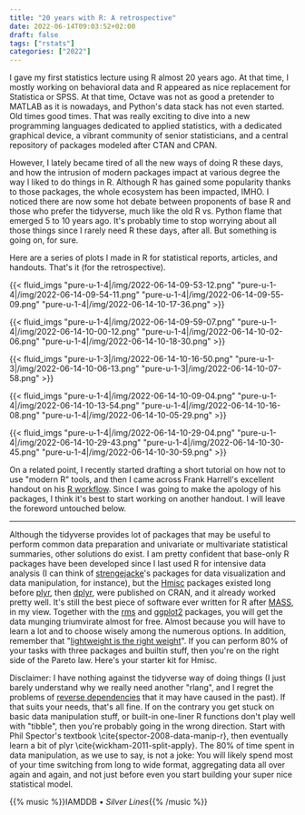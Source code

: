 ```yaml
---
title: "20 years with R: A retrospective"
date: 2022-06-14T09:03:52+02:00
draft: false
tags: ["rstats"]
categories: ["2022"]
---
```


I gave my first statistics lecture using R almost 20 years ago. At that time, I mostly working on behavioral data and R appeared as nice replacement for Statistica or SPSS. At that time, Octave was not as good a pretender to MATLAB as it is nowadays, and Python's data stack has not even started. Old times good times. That was really exciting to dive into a new programming languages dedicated to applied statistics, with a dedicated graphical device, a vibrant community of senior statisticians, and a central repository of packages modeled after CTAN and CPAN.

However, I lately became tired of all the new ways of doing R these days, and how the intrusion of modern packages impact at various degree the way I liked to do things in R. Although R has gained some popularity thanks to those packages, the whole ecosystem has been impacted, IMHO. I noticed there are now some hot debate between proponents of base R and those who prefer the tidyverse, much like the old R vs. Python flame that emerged 5 to 10 years ago. It's probably time to stop worrying about all those things since I rarely need R these days, after all. But something is going on, for sure.

Here are a series of plots I made in R for statistical reports, articles, and handouts. That's it (for the retrospective).

{{< fluid_imgs
  "pure-u-1-4|/img/2022-06-14-09-53-12.png"
  "pure-u-1-4|/img/2022-06-14-09-54-11.png"
  "pure-u-1-4|/img/2022-06-14-09-55-09.png"
  "pure-u-1-4|/img/2022-06-14-10-17-36.png" >}}

{{< fluid_imgs
  "pure-u-1-4|/img/2022-06-14-09-59-07.png"
  "pure-u-1-4|/img/2022-06-14-10-00-12.png"
  "pure-u-1-4|/img/2022-06-14-10-02-06.png"
  "pure-u-1-4|/img/2022-06-14-10-18-30.png" >}}

{{< fluid_imgs
  "pure-u-1-3|/img/2022-06-14-10-16-50.png"
  "pure-u-1-3|/img/2022-06-14-10-06-13.png"
  "pure-u-1-3|/img/2022-06-14-10-07-58.png" >}}

{{< fluid_imgs
  "pure-u-1-4|/img/2022-06-14-10-09-04.png"
  "pure-u-1-4|/img/2022-06-14-10-13-54.png"
  "pure-u-1-4|/img/2022-06-14-10-16-08.png"
  "pure-u-1-4|/img/2022-06-14-10-05-29.png" >}}

{{< fluid_imgs
  "pure-u-1-4|/img/2022-06-14-10-29-04.png"
  "pure-u-1-4|/img/2022-06-14-10-29-43.png"
  "pure-u-1-4|/img/2022-06-14-10-30-45.png"
  "pure-u-1-4|/img/2022-06-14-10-30-59.png" >}}

On a related point, I recently started drafting a short tutorial on how not to use "modern R" tools, and then I came across Frank Harrell's excellent handout on his [R workflow]. Since I was going to make the apology of his packages, I think it's best to start working on another handout. I will leave the foreword untouched below.

---

Although the tidyverse provides lot of packages that may be useful to perform common data preparation and univariate or multivariate statistical summaries, other solutions do exist. I am pretty confident that base-only R packages have been developed since I last used R for intensive data analysis (I can think of [strengejacke]'s packages for data visualization and data manipulation, for instance), but the [Hmisc] packages existed long before [plyr], then [dplyr], were published on CRAN, and it already worked pretty well. It's still the best piece of software ever written for R after [MASS], in my view. Together with the [rms] and [ggplot2] packages, you will get the data munging triumvirate almost for free. Almost because you will have to learn a lot and to choose wisely among the numerous options. In addition, remember that "[lightweight is the right weight]". If you can perform 80% of your tasks with three packages and builtin stuff, then you're on the right side of the Pareto law. Here's your starter kit for Hmisc.

Disclaimer: I have nothing against the tidyverse way of doing things (I just barely understand why we really need another "rlang", and I regret the problems of [reverse dependencies] that it may have caused in the past). If that suits your needs, that's all fine. If on the contrary you get stuck on basic data manipulation stuff, or built-in one-liner R functions don't play well with "tibble", then you're probably going in the wrong direction. Start with Phil Spector's textbook \cite{spector-2008-data-manip-r}, then eventually learn a bit of plyr \cite{wickham-2011-split-apply}. The 80% of time spent in data manipulation, as we use to say, is not a joke: You will likely spend most of your time switching from long to wide format, aggregating data all over again and again, and not just before even you start building your super nice statistical model.

[r workflow]: https://www.fharrell.com/post/rflow
[plyr]: https://cran.r-project.org/web/packages/plyr/
[dplyr]: https://cran.r-project.org/web/packages/dplyr/
[hmisc]: https://cran.r-project.org/web/packages/Hmisc/
[strengejacke]: https://github.com/strengejacke
[mass]: https://cran.r-project.org/web/packages/MASS/
[rms]: https://cran.r-project.org/web/packages/rms/
[ggplot2]: https://ggplot2.tidyverse.org/
[reverse dependencies]: https://dirk.eddelbuettel.com/blog/2018/02/28/
[lightweight is the right weight]: https://www.tinyverse.org/

{{% music %}}IAMDDB • _Silver Lines_{{% /music %}}
